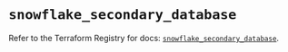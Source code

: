# `snowflake_secondary_database`

Refer to the Terraform Registry for docs: [`snowflake_secondary_database`](https://registry.terraform.io/providers/snowflake-labs/snowflake/0.95.0/docs/resources/secondary_database).
